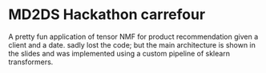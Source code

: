 # MD2DS Hackathon carrefour

A pretty fun application of tensor NMF for product recommendation given a client and a date.
sadly lost the code; but the main architecture is shown in the slides and was implemented using a custom pipeline of sklearn transformers.
